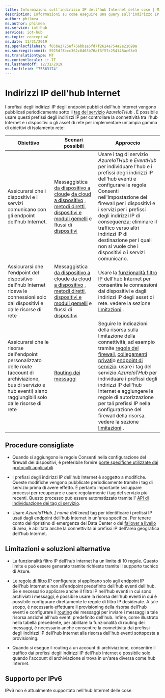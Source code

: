 ```yaml
---
title: Informazioni sull'indirizzo IP dell'hub Internet delle cose | Microsoft Docs
description: Informazioni su come eseguire una query sull'indirizzo IP dell'hub Internet e sulle relative proprietà. È possibile modificare l'indirizzo IP dell'hub Internet in determinati scenari, ad esempio il ripristino di emergenza o il failover a livello di area.
author: philmea
ms.author: philmea
ms.service: iot-hub
services: iot-hub
ms.topic: conceptual
ms.date: 11/21/2019
ms.openlocfilehash: f05be2725ef766bb1e5fd7f2624e754a2e21698a
ms.sourcegitcommit: 5925df3bcc362c8463b76af3f57c254148ac63e3
ms.translationtype: MT
ms.contentlocale: it-IT
ms.lasthandoff: 12/31/2019
ms.locfileid: "75563174"
---
```

# <a name="iot-hub-ip-addresses"></a>Indirizzi IP dell'hub Internet

I prefissi degli indirizzi IP degli endpoint pubblici dell'hub Internet vengono pubblicati periodicamente sotto il [tag del servizio](../virtual-network/service-tags-overview.md) _AzureIoTHub_ . È possibile usare questi prefissi degli indirizzi IP per controllare la connettività tra l'hub Internet e i dispositivi o gli asset di rete per implementare un'ampia gamma di obiettivi di isolamento rete:

| Obiettivo | Scenari possibili | Approccio |
|------|-----------|----------|
| Assicurarsi che i dispositivi e i servizi comunicano con gli endpoint dell'hub Internet. | Messaggistica [da dispositivo a cloud](./iot-hub-devguide-messaging.md)e [da cloud a dispositivo](./iot-hub-devguide-messages-c2d.md) , [metodi diretti](./iot-hub-devguide-direct-methods.md), [dispositivi e moduli gemelli](./iot-hub-devguide-device-twins.md) e flussi di [dispositivi](./iot-hub-device-streams-overview.md) | Usare i tag di servizio _AzureIoTHub_ e _EventHub_ per individuare l'hub e i prefissi degli indirizzi IP dell'hub eventi e configurare le regole Consenti nell'impostazione del firewall per i dispositivi e i servizi per i prefissi degli indirizzi IP di conseguenza; eliminare il traffico verso altri indirizzi IP di destinazione per i quali non si vuole che i dispositivi o i servizi comunicano. |
| Assicurarsi che l'endpoint del dispositivo dell'hub Internet riceva le connessioni solo dai dispositivi e dalle risorse di rete | Messaggistica [da dispositivo a cloud](./iot-hub-devguide-messaging.md)e [da cloud a dispositivo](./iot-hub-devguide-messages-c2d.md) , [metodi diretti](./iot-hub-devguide-direct-methods.md), [dispositivi e moduli gemelli](./iot-hub-devguide-device-twins.md) e flussi di [dispositivi](./iot-hub-device-streams-overview.md) | Usare la [funzionalità filtro IP](iot-hub-ip-filtering.md) dell'hub Internet per consentire le connessioni dai dispositivi e dagli indirizzi IP degli asset di rete. vedere la sezione [limitazioni](#limitations-and-workarounds) . | 
| Assicurarsi che le risorse dell'endpoint personalizzato delle route (account di archiviazione, bus di servizio e hub eventi) siano raggiungibili solo dalle risorse di rete | [Routing dei messaggi](./iot-hub-devguide-messages-d2c.md) | Seguire le indicazioni della risorsa sulla limitazione della connettività, ad esempio tramite [regole del firewall](../storage/common/storage-network-security.md), [collegamenti privati](../private-link/private-endpoint-overview.md)o [endpoint di servizio](../virtual-network/virtual-network-service-endpoints-overview.md). usare i tag del servizio _AzureIoTHub_ per individuare i prefissi degli indirizzi IP dell'hub Internet e aggiungere le regole di autorizzazione per tali prefissi IP nella configurazione del firewall della risorsa. vedere la sezione [limitazioni](#limitations-and-workarounds) . |



## <a name="best-practices"></a>Procedure consigliate

* Quando si aggiungono le regole Consenti nella configurazione del firewall dei dispositivi, è preferibile fornire [porte specifiche utilizzate dai protocolli applicabili](./iot-hub-devguide-protocols.md#port-numbers).

* I prefissi degli indirizzi IP dell'hub Internet è soggetto a modifiche. Queste modifiche vengono pubblicate periodicamente tramite i tag di servizio prima di avere effetto. È pertanto importante sviluppare processi per recuperare e usare regolarmente i tag del servizio più recenti. Questo processo può essere automatizzato tramite l' [API di individuazione dei tag di servizio](../virtual-network/service-tags-overview.md#service-tags-on-premises).

* Usare *AzureIoTHub. [ nome dell'area]* tag per identificare i prefissi IP usati dagli endpoint dell'hub Internet in un'area specifica. Per tenere conto del ripristino di emergenza del Data Center o del [failover a livello](iot-hub-ha-dr.md) di area, è abilitata anche la connettività ai prefissi IP dell'area geografica dell'hub Internet.


## <a name="limitations-and-workarounds"></a>Limitazioni e soluzioni alternative

* La funzionalità filtro IP dell'hub Internet ha un limite di 10 regole. Questo limite e può essere generato tramite richieste tramite il supporto tecnico di Azure. 

* Le [regole di filtro IP](iot-hub-ip-filtering.md) configurate si applicano solo agli endpoint IP dell'hub Internet e non all'endpoint predefinito dell'hub eventi dell'hub. Se è necessario applicare anche il filtro IP nell'hub eventi in cui sono archiviati i messaggi, è possibile usare la risorsa dell'hub eventi in cui è possibile configurare direttamente le regole di filtro IP desiderate. A tale scopo, è necessario effettuare il provisioning della risorsa dell'hub eventi e configurare il [routing](./iot-hub-devguide-messages-d2c.md) dei messaggi per inviare i messaggi a tale risorsa anziché all'hub eventi predefinito dell'hub. Infine, come illustrato nella tabella precedente, per abilitare la funzionalità di routing dei messaggi, è necessario anche consentire la connettività dai prefissi degli indirizzi IP dell'hub Internet alla risorsa dell'hub eventi sottoposta a provisioning.

* Quando si esegue il routing a un account di archiviazione, consentire il traffico dai prefissi degli indirizzi IP dell'hub Internet è possibile solo quando l'account di archiviazione si trova in un'area diversa come hub Internet.

## <a name="support-for-ipv6"></a>Supporto per IPv6 

IPv6 non è attualmente supportato nell'hub Internet delle cose.

